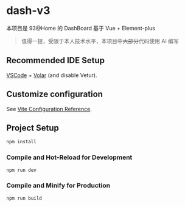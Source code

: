 # dash-v3

本项目是 93@Home 的 DashBoard 基于 Vue + Element-plus

> 值得一提，受限于本人技术水平，本项目中~~大部分~~代码使用 AI 编写

## Recommended IDE Setup

[VSCode](https://code.visualstudio.com/) + [Volar](https://marketplace.visualstudio.com/items?itemName=Vue.volar) (and disable Vetur).

## Customize configuration

See [Vite Configuration Reference](https://vitejs.dev/config/).

## Project Setup

```sh
npm install
```

### Compile and Hot-Reload for Development

```sh
npm run dev
```

### Compile and Minify for Production

```sh
npm run build
```
